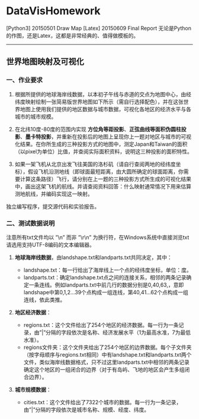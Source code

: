 # DataVisHomework
[Python3] 20150501 Draw Map
[Latex] 20150609 Final Report
无论是Python的作图，还是Latex，这都是非常经典的、值得做模板的。
***


## 世界地图映射及可视化
### 一、作业要求
1. 根据所提供的地球海岸线数据，以本初子午线与赤道的交点为地图中心，由经纬度映射绘制一张简易版世界地图如下所示（需自行选择配色），并在这张世界地图上使用我们提供的地区数据与城市数据，可视化各地区的经济水平与各城市的城市规模。

2. 在北纬10度-80度的范围内实现 **方位角等距投影**、**正弦曲线等面积伪圆柱投影**、**墨卡特投影**，并重新在投影后的地图上呈现你上一题对地区与城市的可视化结果。在你所生成的三种投影方式的地图中，测定Japan和Taiwan的面积（以pixel为单位）比值，并查阅实际面积资料，说明这三种投影的面积特性。

3. 如果一架飞机从北京出发飞往美国的洛杉矶（请自行查阅两地的经纬度坐标），假设飞机沿测地线（即球面最短距离，由大圆所确定的球面距离，你需要计算这条路径）飞行，请分别在上一题的三种投影方式所生成的可视化结果中，画出这架飞机的航线。并请查阅资料回答：什么映射通常情况下用来估算测地航线，并编码实现这一映射。

独立编写程序，提交源代码和实验报告。

### 二、测试数据说明
注意所有txt文件均以 ”\n” 而非 ”\r\n” 为换行符，在Windows系统中直接浏览txt请选用支持UTF-8编码的文本编辑器。

1. **地球海岸线数据**，由landshape.txt和landparts.txt共同决定，其中：
    * landshape.txt：每一行给出了海岸线上一个点的经纬度坐标，单位：度。
    * landparts.txt：确定landshape.txt点之间的连接关系，相邻的两条记录确定一条连线。例如landparts.txt中前几行的数据分别是0,40,63,，意即landshape中第0,1,2…39个点构成一组连线，第40,41…62个点构成一组连线，依此类推。

2. **地区经济数据**：
    * regions.txt：这个文件给出了254个地区的经济数据。每一行为一条记录，由”|”分隔的字段依次是名称、经济发展水平（1为最高水准，7为最低水准）。
    * regions文件夹：这个文件夹给出了254个地区的边界数据。每个子文件夹（按字母顺序与regions.txt相同）中有landshape.txt和landparts.txt两个文件，类似海岸线数据格式，只不过这里landparts.txt中相邻的两条记录确定这个地区的一组闭合的边界（对于有岛屿、飞地的地区会产生多组闭合边界）。

3. **城市规模数据**：
    * cities.txt：这个文件给出了7322个城市的数据。每一行为一条记录，由”|”分隔的字段依次是城市名称、规模、经度、纬度。



